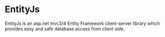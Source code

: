 EntityJs
========

EntityJs is an asp.net mvc3/4 Entity Framework client-server library which provides easy 
and safe database access from client side.
